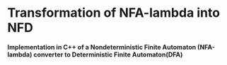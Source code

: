 # Transformation of NFA-lambda into NFD
**Implementation in C++ of a Nondeterministic Finite Automaton (NFA-lambda) converter to Deterministic Finite Automaton(DFA)**
